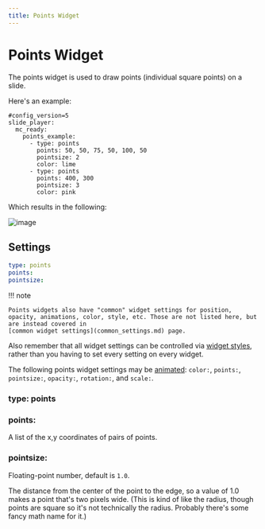 ```yaml
---
title: Points Widget
---
```


# Points Widget


The points widget is used to draw points (individual square points) on a
slide.

Here's an example:

``` mpf-mc-config
#config_version=5
slide_player:
  mc_ready:
    points_example:
      - type: points
        points: 50, 50, 75, 50, 100, 50
        pointsize: 2
        color: lime
      - type: points
        points: 400, 300
        pointsize: 3
        color: pink
```

Which results in the following:

![image](/displays/images/points.png)

## Settings

``` yaml
type: points
points:
pointsize:
```

!!! note

    Points widgets also have "common" widget settings for position,
    opacity, animations, color, style, etc. Those are not listed here, but
    are instead covered in
    [common widget settings](common_settings.md) page.

Also remember that all widget settings can be controlled via
[widget styles](styles.md), rather than you having to set every setting on every
widget.

The following points widget settings may be
[animated](animation.md):
`color:`, `points:`, `pointsize:`, `opacity:`, `rotation:`, and
`scale:`.

### type: points

### points:

A list of the x,y coordinates of pairs of points.

### pointsize:

Floating-point number, default is `1.0`.

The distance from the center of the point to the edge, so a value of 1.0
makes a point that's two pixels wide. (This is kind of like the radius,
though points are square so it's not technically the radius. Probably
there's some fancy math name for it.)
